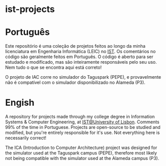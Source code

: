 # ist-projects

# Português

Este repositório é uma coleção de projetos feitos ao longo da minha licenciatura em Engenharia Informática (LEIC) no [IST](https://tecnico.ulisboa.pt).
Os comentários no código são geralmente feitos em Português. O código é aberto para ser estudado e modificado, mas são inteiramente responsáveis pelo seu uso. Nem tudo o que se encontra aqui está correto!

O projeto de IAC corre no simulador do Taguspark (PEPE), e provavelmente não é compatível com o simulador disponibilizado no Alameda (P3).

# Engish

A repository for projects made through my college degree in Information Systems & Computer Engineering, at [IST@University of Lisbon](https://tecnico.ulisboa.pt/en). Comments 99% of the time in Portuguese. Projects are open-source to be studied and modified, but you're entirely responsible for it's use. Not everything here is necessarily correct!

The ICA (Introduction to Computer Architecture) project was designed for the simulator used at the Taguspark campus (PEPE), therefore most likely not being compatible with the simulator used at the Alameda campus (P3).
